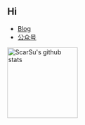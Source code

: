 ## Hi

- [Blog](https://www.scarsu.com/)
- [公众号](https://scarsu.oss-cn-shanghai.aliyuncs.com/picgo20210226152916.png)
<!--
<img src="https://github-profile-trophy.vercel.app/?username=scarsu&theme=flat&column=7" alt="logo" height="160" align="center" style="margin: auto; margin-bottom: 20px;" />
-->


<img src="https://github-readme-stats.vercel.app/api?username=scarsu&count_private=true&show_icons=true&theme=dracula&include_all_commits=true" alt="ScarSu's github stats" height="160" />
